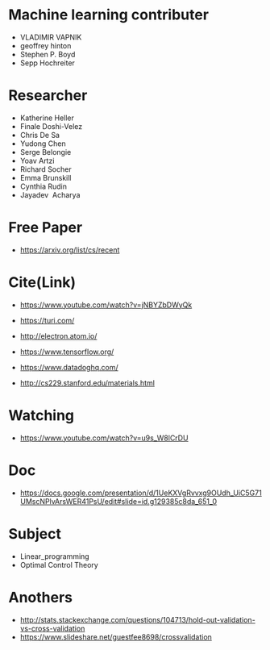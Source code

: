 # Machine learning contributer
- VLADIMIR VAPNIK
- geoffrey hinton
- Stephen P. Boyd
- Sepp Hochreiter

# Researcher
- Katherine Heller
- Finale Doshi-Velez
- Chris De Sa
- Yudong Chen
- Serge Belongie
- Yoav Artzi
- Richard Socher
- Emma Brunskill
- Cynthia Rudin
- Jayadev  Acharya

# Free Paper

- https://arxiv.org/list/cs/recent


# Cite(Link)

- https://www.youtube.com/watch?v=jNBYZbDWyQk
- https://turi.com/
- http://electron.atom.io/
- https://www.tensorflow.org/
- https://www.datadoghq.com/

- http://cs229.stanford.edu/materials.html

# Watching

- https://www.youtube.com/watch?v=u9s_W8lCrDU

# Doc

- https://docs.google.com/presentation/d/1UeKXVgRvvxg9OUdh_UiC5G71UMscNPlvArsWER41PsU/edit#slide=id.g129385c8da_651_0

# Subject
- Linear_programming
- Optimal Control Theory

# Anothers

- http://stats.stackexchange.com/questions/104713/hold-out-validation-vs-cross-validation
- https://www.slideshare.net/guestfee8698/crossvalidation


